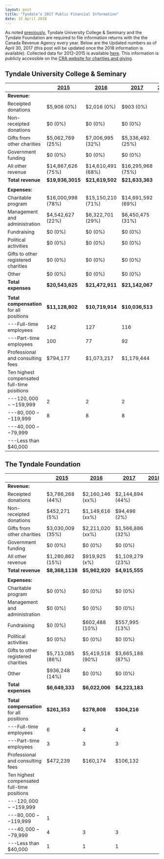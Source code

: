 ```yaml
---
layout: post
title: "Tyndale’s 2017 Public Financial Information"
date: 15 April 2018
---
```


As noted [previously](http://tucfa.ca/2015/12/10/public-financials-update/), Tyndale University College & Seminary and the Tyndale Foundation are required to file information returns with the the Canada Revenue Agency every year. Below are the Updated numbers as of April 30, 2017 (this post will be updated once the 2018 information is available). Collected data for 2012–2015 is available [here](http://tucfa.ca/2015/12/10/public-financials-update/). This information is publicly accessible on the [CRA website for charities and giving][CRA].

[CRA]: http://www.cra-arc.gc.ca/chrts-gvng/

## Tyndale University College & Seminary

|                                             | **[2015][1]**     | **[2016][2]**     | **[2017][3]**     | **[2018][4]**     |
| ------------------------------------------- | ----------------- | ----------------- | ----------------- | ----------------- |
| **Revenue:**                                |                   |                   |                   |                   |
| Receipted donations                         | $5,906 (0%)       | $2,016 (0%)       | $903 (0%)         |                   |
| Non-receipted donations                     | $0 (0%)           | $0 (0%)           | $0 (0%)           |                    |
| Gifts from other charities                  | $5,062,769 (25%)  | $7,006,995 (32%)  | $5,336,492 (25%)  |                    |
| Government funding                          | $0 (0%)           | $0 (0%)           | $0 (0%)           |                    |
| All other revenue                           | $14,867,626 (75%) | $14,610,491 (68%) | $16,295,968 (75%) |                    |
| **Total revenue**                           | **$19,936,3015**  | **$21,619,502**   | **$21,633,363**   |                   |
|                                             |                   |                   |                   |                   |
| **Expenses:**                               |                   |                   |                   |                   |
| Charitable program                          | $16,000,998 (78%) | $15,150,210 (71%) | $14,691,592 (69%) |                    |
| Management and administration               | $4,542,627 (22%)  | $6,322,701 (29%)  | $6,450,475 (31%)  |                   |
| Fundraising                                 | $0 (0%)           | $0 (0%)           | $0 (0%)           |                    |
| Political activities                        | $0 (0%)           | $0 (0%)           | $0 (0%)           |                   |
| Gifts to other registered charities         | $0 (0%)           | $0 (0%)           | $0 (0%)           |                    |
| Other                                       | $0 (0%)           | $0 (0%)           | $0 (0%)           |                     |
| **Total expenses**                          | **$20,543,625**   | **$21,472,911**   | **$21,142,067**   |                    |
|                                             |                   |                   |                   |                   |
| **Total compensation** for all positions    | **$11,128,802**   | **$10,719,914**   | **$10,036,513**   |                   |
| ---Full-time employees                      | 142               | 127               | 116               |                   |
| ---Part-time employees                      | 100               | 77                | 92                |                   |
| Professional and consulting fees            | $794,177          | $1,073,217        | $1,179,444        |                   |
| Ten highest compensated full-time positions |                   |                   |                   |                   |
| ---$120,000--$159,999                       | 2                 | 2                 | 2                 |                   |
| ---$80,000--$119,999                        | 8                 | 8                 | 8                 |                   |
| ---$40,000--$79,999                         |                   |                   |                   |                   |
| ---Less than $40,000                        |                   |                   |                   |                   

[1]: http://www.cra-arc.gc.ca/ebci/haip/srch/t3010form22QuickView-eng.action?b=107796880RR0001&fpe=2015-04-30
[2]: http://www.cra-arc.gc.ca/ebci/haip/srch/t3010form22QuickView-eng.action?b=107796880RR0001&fpe=2016-04-30
[3]: http://www.cra-arc.gc.ca/ebci/haip/srch/t3010form22QuickView-eng.action?b=107796880RR0001&fpe=2017-04-30
[4]: http://www.cra-arc.gc.ca/ebci/haip/srch/t3010form22QuickView-eng.action?b=107796880RR0001&fpe=2018-04-30

## The Tyndale Foundation

|                                             | **[2015][5]**    | **[2016][6]**    | **[2017][7]**    | **[2018][8]**    |
| ------------------------------------------- | ---------------- | ---------------- | ---------------- | ---------------- |
| **Revenue:**                                |                  |                  |                  |                  |
| Receipted donations                         | $3,786,268 (44%) | $2,160,146 (xx%) | $2,144,894 (44%) |                  |
| Non-receipted donations                     | $452,271 (5%)    | $1,149,616 (xx%) | $94,496 (2%)     |                  |
| Gifts from other charities                  | $3,030,009 (35%) | $2,211,020 (xx%) | $1,566,886 (32%) |                  |
| Government funding                          | $0 (0%)          | $0 (0%)          | $0 (0%)          |                  |
| All other revenue                           | $1,280,862 (15%) | $919,925 (x%)    | $1,109,279 (23%) |                  |
| **Total revenue**                           | **$8,368,1138**  | **$5,962,920**   | **$4,915,555**   |                  |
|                                             |                  |                  |                  |                  |
| **Expenses:**                               |                  |                  |                  |                  |
| Charitable program                          | $0 (0%)          | $0 (0%)          | $0 (0%)          |                  |
| Management and administration               | $0 (0%)          | $0 (0%)          | $0 (0%)          |                  |
| Fundraising                                 | $0 (0%)          | $602,488 (10%)   | $557,995 (13%)   |                  |
| Political activities                        | $0 (0%)          | $0 (0%)          | $0 (0%)          |                  |
| Gifts to other registered charities         | $5,713,085 (86%) | $5,419,518 (90%) | $3,665,188 (87%) |                  |
| Other                                       | $936,248 (14%)   | $0 (0%)          | $0 (0%)          |                  |
| **Total expenses**                          | **$6,649,333**   | **$6,022,006**   | **$4,223,183**   |                  |
|                                             |                  |                  |                  |                  |
| **Total compensation** for all positions    | **$261,353**     | **$278,808**     | **$304,216**     |                  |
| ---Full-time employees                      | 6                | 4                | 4                |                  |
| ---Part-time employees                      | 3                | 3                | 3                |                  |
| Professional and consulting fees            | $472,239         | $160,174         | $106,132         |                  |
| Ten highest compensated full-time positions |                  |                  |                  |                  |
| ---$120,000--$159,999                       |                  |                  |                  |                  |
| ---$80,000--$119,999                        | 1                |                  |                  |                  |
| ---$40,000--$79,999                         | 4                | 3                | 3                |                  |
| ---Less than $40,000                        | 1                | 1                | 1                |                  |

[5]: http://www.cra-arc.gc.ca/ebci/haip/srch/t3010form22QuickView-eng.action?b=888915634RR0001&fpe=2015-04-30
[6]: http://www.cra-arc.gc.ca/ebci/haip/srch/t3010form22QuickView-eng.action?b=888915634RR0001&fpe=2016-04-30
[7]: http://www.cra-arc.gc.ca/ebci/haip/srch/t3010form22QuickView-eng.action?b=888915634RR0001&fpe=2017-04-30
[8]: http://www.cra-arc.gc.ca/ebci/haip/srch/t3010form22QuickView-eng.action?b=888915634RR0001&fpe=2018-04-30
